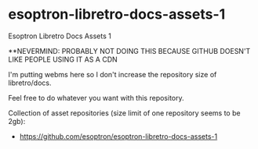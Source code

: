 # esoptron-libretro-docs-assets-1
Esoptron Libretro Docs Assets 1

**NEVERMIND: PROBABLY NOT DOING THIS BECAUSE GITHUB DOESN'T LIKE PEOPLE USING IT AS A CDN

I'm putting webms here so I don't increase the repository size of libretro/docs.

Feel free to do whatever you want with this repository.

Collection of asset repositories (size limit of one repository seems to be 2gb): 

* https://github.com/esoptron/esoptron-libretro-docs-assets-1
